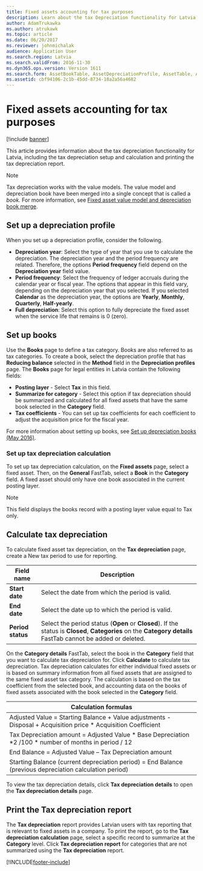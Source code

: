 ```yaml
---
title: Fixed assets accounting for tax purposes
description: Learn about the tax Depreciation functionality for Latvia, including fields to consider when setting up a depreciation profile.
author: AdamTrukawka
ms.author: atrukawk
ms.topic: article
ms.date: 06/20/2017
ms.reviewer: johnmichalak
audience: Application User
ms.search.region: Latvia
ms.search.validFrom: 2016-11-30
ms.dyn365.ops.version: Version 1611
ms.search.form: AssetBookTable, AssetDepreciationProfile, AssetTable, AssetTaxDepreciation
ms.assetid: cbf94106-2c1b-45dd-8734-18a2a56a4682
---
```


# Fixed assets accounting for tax purposes

[!include [banner](../../includes/banner.md)]

This article provides information about the tax depreciation functionality for Latvia, including the tax depreciation setup and calculation and printing the tax depreciation report. 
> [!NOTE]
> Tax depreciation works with the value models. The value model and depreciation book have been merged into a single concept that is called a *book.* For more information, see [Fixed asset value model and depreciation book merge](../../fixed-assets/fixed-asset-value-model-depreciation-book-merge.md).

## Set up a depreciation profile
When you set up a depreciation profile, consider the following.

  - **Depreciation year**: Select the type of year that you use to calculate the depreciation. The depreciation year and the period frequency are related. Therefore, the options **Period frequency** field depend on the **Depreciation year** field value.                                                                                 
  - **Period frequency**: Select the frequency of ledger accruals during the calendar year or fiscal year. The options that appear in this field vary, depending on the depreciation year that you selected. If you selected **Calendar** as the depreciation year, the options are **Yearly**, **Monthly**, **Quarterly**, **Half-yearly**. 
  - **Full depreciation**: Select this option to fully depreciate the fixed asset when the service life that remains is 0 (zero).                                                                                                                                                                                                             

<!---To set up a depreciation profile, complete the following procedure, [Set up and create depreciation profiles](../../fixed-assets/tasks/set-up-depreciation-profiles.md).-->

## Set up books
Use the **Books** page to define a tax category. Books are also referred to as tax categories. To create a book, select the depreciation profile that has **Reducing balance** selected in the **Method** field in the **Depreciation profiles** page. The **Books** page for legal entities in Latvia contain the following fields:

-   **Posting layer** - Select **Tax** in this field.
-   **Summarize for category** - Select this option if tax depreciation should be summarized and calculated for all fixed assets that have the same book selected in the **Category** field.
-   **Tax coefficients** - You can set up tax coefficients for each coefficient to adjust the acquisition price for the fiscal year.

For more information about setting up books, see [Set up depreciation books (May 2016)](../../fixed-assets/tasks/set-up-depreciation-books-2016-05.md).

### Set up tax depreciation calculation

To set up tax depreciation calculation, on the **Fixed assets** page, select a fixed asset. Then, on the **General** FastTab, select a **Book** in the **Category** field. A fixed asset should only have one book associated in the current posting layer. 
> [!NOTE]
> This field displays the books record with a posting layer value equal to Tax only.

## Calculate tax depreciation
To calculate fixed asset tax depreciation, on the **Tax depreciation** page, create a New tax period to use for reporting.

|    Field name         |                       Description                                                                                                                                         |
|-------------------|----------------------------------------------------------------------------------------------------------------------------------------------------------------|
| **Start date**    | Select the date from which the period is valid.                                                                                                                |
| **End date**      | Select the date up to which the period is valid.                                                                                                               |
| **Period status** | Select the period status (**Open** or **Closed**). If the status is **Closed**, **Categories** on the **Category details** FastTab cannot be added or deleted. |

On the **Category details** FastTab, select the book in the **Category** field that you want to calculate tax depreciation for. Click **Calculate** to calculate tax depreciation. Tax depreciation calculates for either individual fixed assets or is based on summary information from all fixed assets that are assigned to the same fixed asset tax category. The calculation is based on the tax coefficient from the selected book, and accounting data on the books of fixed assets associated with the book selected in the **Category** field.

|               Calculation formulas                                                                               |
|------------------------------------------------------------------------------------------------------------------|
| Adjusted Value  = Starting Balance + Value adjustments - Disposal + Acquisition price \* Acquisition Coefficient |
| Tax Depreciation amount = Adjusted Value \* Base Depreciation \*2 /100 \* number of months in period / 12        |
| End Balance = Adjusted Value – Tax Depreciation amount                                                           |
| Starting Balance (current depreciation period) = End Balance (previous depreciation calculation period)          |

To view the tax depreciation details, click **Tax depreciation details** to open the **Tax depreciation details** page.

## Print the Tax depreciation report
The **Tax depreciation** report provides Latvian users with tax reporting that is relevant to fixed assets in a company. To print the report, go to the **Tax depreciation calculation** page, select a specific record to summarize at the **Category** level. Click **Tax depreciation report** for categories that are not summarized using the **Tax depreciation** report.





[!INCLUDE[footer-include](../../../includes/footer-banner.md)]
